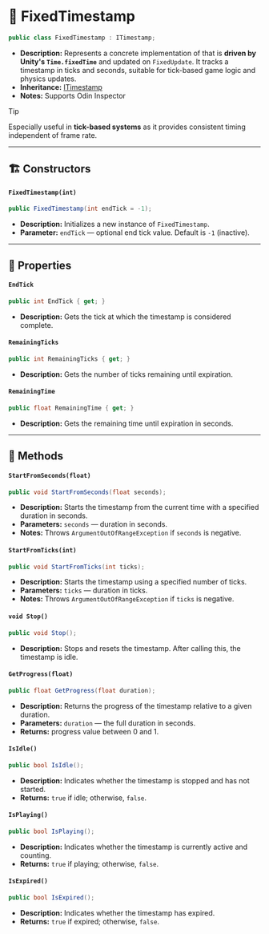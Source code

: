 # 🧩 FixedTimestamp


```csharp
public class FixedTimestamp : ITimestamp;
```
- **Description:** Represents a concrete implementation of  that is **driven by Unity's `Time.fixedTime`** and
  updated on `FixedUpdate`. It tracks a timestamp in ticks and seconds, suitable for tick-based game logic and physics
  updates.
- **Inheritance:** [ITimestamp](ITimestamp.md)
- **Notes:** Supports Odin Inspector

> [!TIP]
> Especially useful in **tick-based systems** as it provides consistent timing independent of frame rate.

---

## 🏗️ Constructors

#### `FixedTimestamp(int)`

```csharp
public FixedTimestamp(int endTick = -1);
```

- **Description:** Initializes a new instance of `FixedTimestamp`.
- **Parameter:** `endTick` — optional end tick value. Default is `-1` (inactive).

---

## 🔑 Properties

#### `EndTick`

```csharp
public int EndTick { get; }
```

- **Description:** Gets the tick at which the timestamp is considered complete.

#### `RemainingTicks`

```csharp
public int RemainingTicks { get; }
```

- **Description:** Gets the number of ticks remaining until expiration.

#### `RemainingTime`

```csharp
public float RemainingTime { get; }
```

- **Description:** Gets the remaining time until expiration in seconds.

---

## 🏹 Methods

#### `StartFromSeconds(float)`

```csharp
public void StartFromSeconds(float seconds);
```

- **Description:** Starts the timestamp from the current time with a specified duration in seconds.
- **Parameters:** `seconds` — duration in seconds.
- **Notes:** Throws `ArgumentOutOfRangeException` if `seconds` is negative.

#### `StartFromTicks(int)`

```csharp
public void StartFromTicks(int ticks);
```

- **Description:** Starts the timestamp using a specified number of ticks.
- **Parameters:** `ticks` — duration in ticks.
- **Notes:** Throws `ArgumentOutOfRangeException` if `ticks` is negative.

#### `void Stop()`

```csharp
public void Stop();
```

- **Description:** Stops and resets the timestamp. After calling this, the timestamp is idle.

#### `GetProgress(float)`

```csharp
public float GetProgress(float duration);
```

- **Description:** Returns the progress of the timestamp relative to a given duration.
- **Parameters:** `duration` — the full duration in seconds.
- **Returns:** progress value between 0 and 1.

#### `IsIdle()`

```csharp
public bool IsIdle();
```

- **Description:** Indicates whether the timestamp is stopped and has not started.
- **Returns:** `true` if idle; otherwise, `false`.

#### `IsPlaying()`

```csharp
public bool IsPlaying();
```

- **Description:** Indicates whether the timestamp is currently active and counting.
- **Returns:** `true` if playing; otherwise, `false`.

#### `IsExpired()`

```csharp
public bool IsExpired();
```

- **Description:** Indicates whether the timestamp has expired.
- **Returns:** `true` if expired; otherwise, `false`.